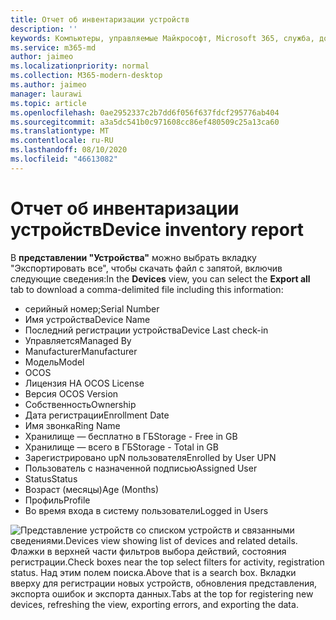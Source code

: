 ```yaml
---
title: Отчет об инвентаризации устройств
description: ''
keywords: Компьютеры, управляемые Майкрософт, Microsoft 365, служба, документация
ms.service: m365-md
author: jaimeo
ms.localizationpriority: normal
ms.collection: M365-modern-desktop
ms.author: jaimeo
manager: laurawi
ms.topic: article
ms.openlocfilehash: 0ae2952337c2b7dd6f056f637fdcf295776ab404
ms.sourcegitcommit: a3a5dc541b0c971608cc86ef480509c25a13ca60
ms.translationtype: MT
ms.contentlocale: ru-RU
ms.lasthandoff: 08/10/2020
ms.locfileid: "46613082"
---
```

# <a name="device-inventory-report"></a><span data-ttu-id="b146b-103">Отчет об инвентаризации устройств</span><span class="sxs-lookup"><span data-stu-id="b146b-103">Device inventory report</span></span>

<span data-ttu-id="b146b-104">В **представлении "Устройства"**  можно выбрать вкладку "Экспортировать все", чтобы скачать файл с запятой, включив следующие сведения:</span><span class="sxs-lookup"><span data-stu-id="b146b-104">In the **Devices** view, you can select the **Export all** tab to download a comma-delimited file including this information:</span></span>

- <span data-ttu-id="b146b-105">серийный номер;</span><span class="sxs-lookup"><span data-stu-id="b146b-105">Serial Number</span></span>
- <span data-ttu-id="b146b-106">Имя устройства</span><span class="sxs-lookup"><span data-stu-id="b146b-106">Device Name</span></span>
- <span data-ttu-id="b146b-107">Последний регистрации устройства</span><span class="sxs-lookup"><span data-stu-id="b146b-107">Device Last check-in</span></span>
- <span data-ttu-id="b146b-108">Управляется</span><span class="sxs-lookup"><span data-stu-id="b146b-108">Managed By</span></span>
- <span data-ttu-id="b146b-109">Manufacturer</span><span class="sxs-lookup"><span data-stu-id="b146b-109">Manufacturer</span></span>
- <span data-ttu-id="b146b-110">Модель</span><span class="sxs-lookup"><span data-stu-id="b146b-110">Model</span></span>
- <span data-ttu-id="b146b-111">ОС</span><span class="sxs-lookup"><span data-stu-id="b146b-111">OS</span></span>
- <span data-ttu-id="b146b-112">Лицензия НА ОС</span><span class="sxs-lookup"><span data-stu-id="b146b-112">OS License</span></span>
- <span data-ttu-id="b146b-113">Версия ОС</span><span class="sxs-lookup"><span data-stu-id="b146b-113">OS Version</span></span>
- <span data-ttu-id="b146b-114">Собственность</span><span class="sxs-lookup"><span data-stu-id="b146b-114">Ownership</span></span>
- <span data-ttu-id="b146b-115">Дата регистрации</span><span class="sxs-lookup"><span data-stu-id="b146b-115">Enrollment Date</span></span>
- <span data-ttu-id="b146b-116">Имя звонка</span><span class="sxs-lookup"><span data-stu-id="b146b-116">Ring Name</span></span>
- <span data-ttu-id="b146b-117">Хранилище — бесплатно в ГБ</span><span class="sxs-lookup"><span data-stu-id="b146b-117">Storage - Free in GB</span></span>
- <span data-ttu-id="b146b-118">Хранилище — всего в ГБ</span><span class="sxs-lookup"><span data-stu-id="b146b-118">Storage - Total in GB</span></span>
- <span data-ttu-id="b146b-119">Зарегистрировано upN пользователя</span><span class="sxs-lookup"><span data-stu-id="b146b-119">Enrolled by User UPN</span></span>
- <span data-ttu-id="b146b-120">Пользователь с назначенной подписью</span><span class="sxs-lookup"><span data-stu-id="b146b-120">Assigned User</span></span>
- <span data-ttu-id="b146b-121">Status</span><span class="sxs-lookup"><span data-stu-id="b146b-121">Status</span></span>
- <span data-ttu-id="b146b-122">Возраст (месяцы)</span><span class="sxs-lookup"><span data-stu-id="b146b-122">Age (Months)</span></span>
- <span data-ttu-id="b146b-123">Профиль</span><span class="sxs-lookup"><span data-stu-id="b146b-123">Profile</span></span>
- <span data-ttu-id="b146b-124">Во время входа в систему пользователи</span><span class="sxs-lookup"><span data-stu-id="b146b-124">Logged in Users</span></span>


![<span data-ttu-id="b146b-125">Представление устройств со списком устройств и связанными сведениями.</span><span class="sxs-lookup"><span data-stu-id="b146b-125">Devices view showing list of devices and related details.</span></span> <span data-ttu-id="b146b-126">Флажки в верхней части фильтров выбора действий, состояния регистрации.</span><span class="sxs-lookup"><span data-stu-id="b146b-126">Check boxes near the top select filters for activity, registration status.</span></span> <span data-ttu-id="b146b-127">Над этим полем поиска.</span><span class="sxs-lookup"><span data-stu-id="b146b-127">Above that is a search box.</span></span> <span data-ttu-id="b146b-128">Вкладки вверху для регистрации новых устройств, обновления представления, экспорта ошибок и экспорта данных.</span><span class="sxs-lookup"><span data-stu-id="b146b-128">Tabs at the top for registering new devices, refreshing the view, exporting errors, and exporting the data.</span></span> ](../../media/mmd-devices-view.png)